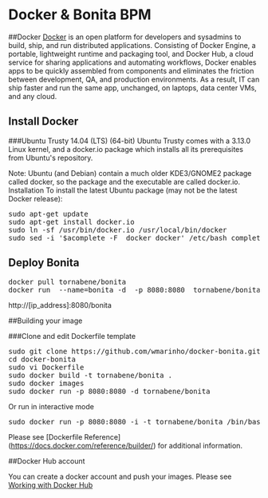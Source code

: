 Docker & Bonita BPM
=====================

##Docker
[Docker](http://www.docker.com/) is an open platform for developers and sysadmins to build, ship, and run distributed applications. Consisting of Docker Engine, a portable, lightweight runtime and packaging tool, and Docker Hub, a cloud service for sharing applications and automating workflows, Docker enables apps to be quickly assembled from components and eliminates the friction between development, QA, and production environments. As a result, IT can ship faster and run the same app, unchanged, on laptops, data center VMs, and any cloud.

## Install Docker

###Ubuntu Trusty 14.04 (LTS) (64-bit)
Ubuntu Trusty comes with a 3.13.0 Linux kernel, and a docker.io package which installs all its prerequisites from Ubuntu's repository.

Note: Ubuntu (and Debian) contain a much older KDE3/GNOME2 package called docker, so the package and the executable are called docker.io.
Installation
To install the latest Ubuntu package (may not be the latest Docker release):

<pre>
sudo apt-get update
sudo apt-get install docker.io
sudo ln -sf /usr/bin/docker.io /usr/local/bin/docker
sudo sed -i '$acomplete -F _docker docker' /etc/bash_completion.d/docker.io
</pre>

## Deploy Bonita
<pre>
docker pull tornabene/bonita
docker run  --name=bonita -d  -p 8080:8080  tornabene/bonita
</pre>

http://[ip_address]:8080/bonita

##Building your image

###Clone and edit Dockerfile template

<pre>
sudo git clone https://github.com/wmarinho/docker-bonita.git
cd docker-bonita
sudo vi Dockerfile
sudo docker build -t tornabene/bonita .
sudo docker images
sudo docker run -p 8080:8080 -d tornabene/bonita
</pre>

Or run in interactive mode

<pre>
sudo docker run -p 8080:8080 -i -t tornabene/bonita /bin/bash
</pre>

Please see [Dockerfile Reference] (https://docs.docker.com/reference/builder/) for additional information.


##Docker Hub account

You can create a docker account and push your images. Please see [Working with Docker Hub](https://docs.docker.com/userguide/dockerrepos/)

